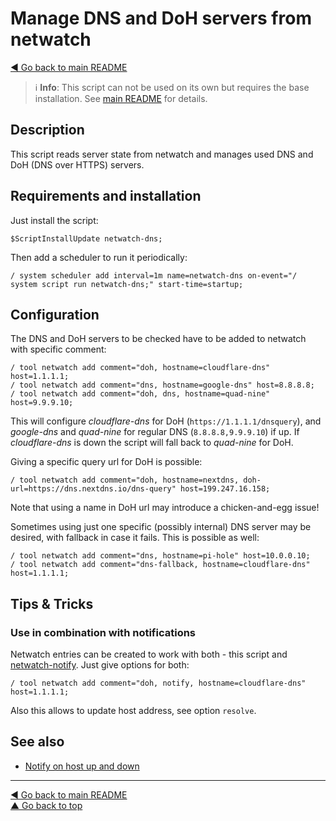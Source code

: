 Manage DNS and DoH servers from netwatch
========================================

[◀ Go back to main README](../README.md)

> ℹ️ **Info**: This script can not be used on its own but requires the base
> installation. See [main README](../README.md) for details.

Description
-----------

This script reads server state from netwatch and manages used DNS and
DoH (DNS over HTTPS) servers.

Requirements and installation
-----------------------------

Just install the script:

    $ScriptInstallUpdate netwatch-dns;

Then add a scheduler to run it periodically:

    / system scheduler add interval=1m name=netwatch-dns on-event="/ system script run netwatch-dns;" start-time=startup;

Configuration
-------------

The DNS and DoH servers to be checked have to be added to netwatch with
specific comment:

    / tool netwatch add comment="doh, hostname=cloudflare-dns" host=1.1.1.1;
    / tool netwatch add comment="dns, hostname=google-dns" host=8.8.8.8;
    / tool netwatch add comment="doh, dns, hostname=quad-nine" host=9.9.9.10;

This will configure *cloudflare-dns* for DoH (`https://1.1.1.1/dnsquery`), and
*google-dns* and *quad-nine* for regular DNS (`8.8.8.8,9.9.9.10`) if up.
If *cloudflare-dns* is down the script will fall back to *quad-nine* for DoH.

Giving a specific query url for DoH is possible:

    / tool netwatch add comment="doh, hostname=nextdns, doh-url=https://dns.nextdns.io/dns-query" host=199.247.16.158;

Note that using a name in DoH url may introduce a chicken-and-egg issue!

Sometimes using just one specific (possibly internal) DNS server may be
desired, with fallback in case it fails. This is possible as well:

    / tool netwatch add comment="dns, hostname=pi-hole" host=10.0.0.10;
    / tool netwatch add comment="dns-fallback, hostname=cloudflare-dns" host=1.1.1.1;

Tips & Tricks
-------------

### Use in combination with notifications

Netwatch entries can be created to work with both - this script and
[netwatch-notify](netwatch-notify.md). Just give options for both:

    / tool netwatch add comment="doh, notify, hostname=cloudflare-dns" host=1.1.1.1;

Also this allows to update host address, see option `resolve`.

See also
--------

* [Notify on host up and down](netwatch-notify.md)

---
[◀ Go back to main README](../README.md)  
[▲ Go back to top](#top)
